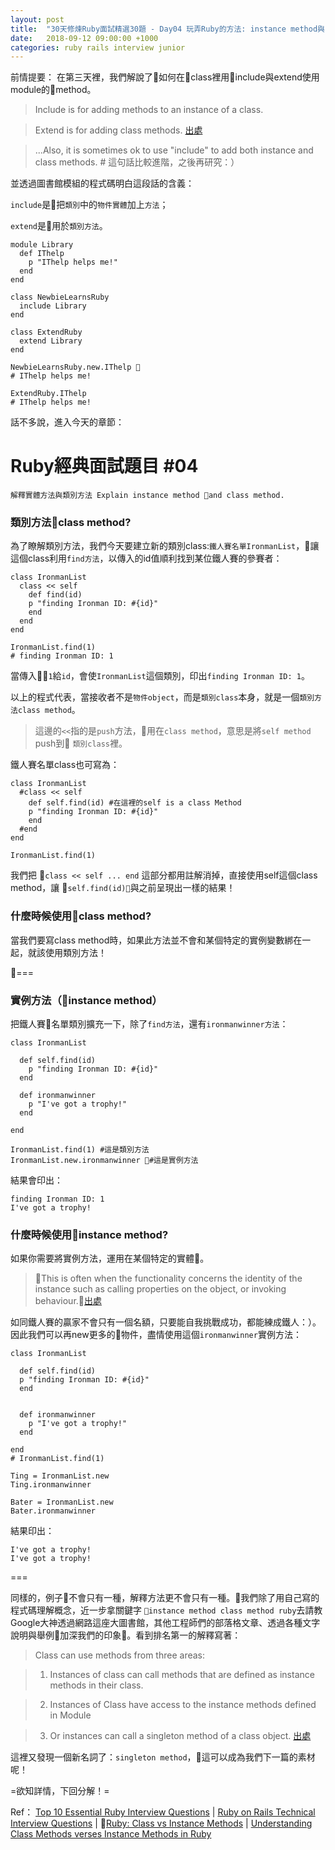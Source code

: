 ```yaml
---
layout: post
title:  "30天修煉Ruby面試精選30題 - Day04 玩弄Ruby的方法: instance method與class method"
date:   2018-09-12 09:00:00 +1000
categories: ruby rails interview junior
---
```


前情提要：
在第三天裡，我們解說了如何在class裡用include與extend使用module的method。


> Include is for adding methods to an instance of a class. 

> Extend is for adding class methods. [出處](http://www.railstips.org/blog/archives/2009/05/15/include-vs-extend-in-ruby/)

> ...Also, it is sometimes ok to use "include" to add both instance and class methods. # 這句話比較進階，之後再研究：）

並透過圖書館模組的程式碼明白這段話的含義：

`include`是把`類別`中的`物件實體`加上`方法`；

`extend`是用於`類別方法`。
```
module Library 
  def IThelp 
    p "IThelp helps me!"
  end
end

class NewbieLearnsRuby
  include Library 
end

class ExtendRuby
  extend Library
end

NewbieLearnsRuby.new.IThelp 
# IThelp helps me!

ExtendRuby.IThelp
# IThelp helps me!
```

話不多說，進入今天的章節：

Ruby經典面試題目 #04
===
`解釋實體方法與類別方法 Explain instance method and class method.`

### 類別方法class method? 

為了瞭解類別方法，我們今天要建立新的類別class:`鐵人賽名單IronmanList`，讓這個class利用`find方法`，以傳入的id值順利找到某位鐵人賽的參賽者：

```
class IronmanList
  class << self
    def find(id)
    p "finding Ironman ID: #{id}" 
    end
  end
end 

IronmanList.find(1)
# finding Ironman ID: 1
```

當傳入`1`給`id`，會使`IronmanList`這個類別，印出`finding Ironman ID: 1`。

以上的程式代表，當接收者不是`物件object`，而是`類別class`本身，就是一個`類別方法class method`。


>這邊的` << `指的是`push`方法，用在`class method`，意思是將`self method` push到 `類別class`裡。

鐵人賽名單class也可寫為：
```
class IronmanList
  #class << self
    def self.find(id) #在這裡的self is a class Method
    p "finding Ironman ID: #{id}" 
    end
  #end
end 

IronmanList.find(1)
```

我們把 `class << self ... end` 這部分都用註解消掉，直接使用self這個class method，讓 `self.find(id)`與之前呈現出一樣的結果！ 

### 什麼時候使用class method? 
當我們要寫class method時，如果此方法並不會和某個特定的實例變數綁在一起，就該使用類別方法！

===

### 實例方法（instance method）

把鐵人賽名單類別擴充一下，除了`find方法`，還有`ironmanwinner方法`：

```
class IronmanList  

  def self.find(id)  
    p "finding Ironman ID: #{id}"  
  end

  def ironmanwinner
    p "I've got a trophy!"
  end

end 

IronmanList.find(1) #這是類別方法
IronmanList.new.ironmanwinner #這是實例方法
```
結果會印出：
```
finding Ironman ID: 1
I've got a trophy!
```
### 什麼時候使用instance method? 

如果你需要將實例方法，運用在某個特定的實體。

>This is often when the functionality concerns the identity of the instance such as calling properties on the object, or invoking behaviour.[出處](https://www.culttt.com/2015/06/10/understanding-class-methods-verses-instance-methods-in-ruby/)

如同鐵人賽的贏家不會只有一個名額，只要能自我挑戰成功，都能練成鐵人：）。
因此我們可以再new更多的物件，盡情使用這個`ironmanwinner`實例方法：

```
class IronmanList  

  def self.find(id)  
  p "finding Ironman ID: #{id}"  
  end

 
  def ironmanwinner
    p "I've got a trophy!"
  end

end 
# IronmanList.find(1)

Ting = IronmanList.new
Ting.ironmanwinner

Bater = IronmanList.new
Bater.ironmanwinner
```
結果印出：
```
I've got a trophy!
I've got a trophy!
```

===

同樣的，例子🌰不會只有一種，解釋方法更不會只有一種。我們除了用自己寫的程式碼理解概念，近一步拿關鍵字 `instance method class method ruby`去請教Google大神透過網路這座大圖書館，其他工程師們的部落格文章、透過各種文字說明與舉例加深我們的印象。看到排名第一的解釋寫著：

> Class can use methods from three areas: 

> 1) Instances of class can call methods that are defined as instance methods in their class. 

> 2) Instances of Class have access to the instance methods defined in Module

> 3) Or instances can call a singleton method of a class object. [出處](https://medium.com/@lauren.kroner/ruby-class-vs-instance-methods-a5182ce7de49)

這裡又發現一個新名詞了：`singleton method`，這可以成為我們下一篇的素材呢！

=欲知詳情，下回分解！=

Ref：
[Top 10 Essential Ruby Interview Questions](https://blog.bater.gq/ruby/2018/02/02/top-10-essential-ruby-interview-questions.html) |
[Ruby on Rails Technical Interview Questions](https://github.com/timurcatakli/ruby-on-rails-interview-questions-answers) |
[Ruby: Class vs Instance Methods](https://medium.com/@lauren.kroner/ruby-class-vs-instance-methods-a5182ce7de49) |
[Understanding Class Methods verses Instance Methods in Ruby](https://www.culttt.com/2015/06/10/understanding-class-methods-verses-instance-methods-in-ruby/)
